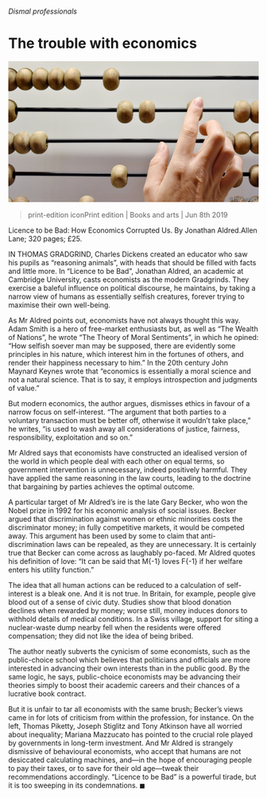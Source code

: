 ###### Dismal professionals

# The trouble with economics 

![image](images/20190608_bkp508.jpg) 

> print-edition iconPrint edition | Books and arts | Jun 8th 2019 

Licence to be Bad: How Economics Corrupted Us. By Jonathan Aldred.Allen Lane; 320 pages; £25. 

IN THOMAS GRADGRIND, Charles Dickens created an educator who saw his pupils as “reasoning animals”, with heads that should be filled with facts and little more. In “Licence to be Bad”, Jonathan Aldred, an academic at Cambridge University, casts economists as the modern Gradgrinds. They exercise a baleful influence on political discourse, he maintains, by taking a narrow view of humans as essentially selfish creatures, forever trying to maximise their own well-being. 

As Mr Aldred points out, economists have not always thought this way. Adam Smith is a hero of free-market enthusiasts but, as well as “The Wealth of Nations”, he wrote “The Theory of Moral Sentiments”, in which he opined: “How selfish soever man may be supposed, there are evidently some principles in his nature, which interest him in the fortunes of others, and render their happiness necessary to him.” In the 20th century John Maynard Keynes wrote that “economics is essentially a moral science and not a natural science. That is to say, it employs introspection and judgments of value.” 

But modern economics, the author argues, dismisses ethics in favour of a narrow focus on self-interest. “The argument that both parties to a voluntary transaction must be better off, otherwise it wouldn’t take place,” he writes, “is used to wash away all considerations of justice, fairness, responsibility, exploitation and so on.” 

Mr Aldred says that economists have constructed an idealised version of the world in which people deal with each other on equal terms, so government intervention is unnecessary, indeed positively harmful. They have applied the same reasoning in the law courts, leading to the doctrine that bargaining by parties achieves the optimal outcome. 

A particular target of Mr Aldred’s ire is the late Gary Becker, who won the Nobel prize in 1992 for his economic analysis of social issues. Becker argued that discrimination against women or ethnic minorities costs the discriminator money; in fully competitive markets, it would be competed away. This argument has been used by some to claim that anti-discrimination laws can be repealed, as they are unnecessary. It is certainly true that Becker can come across as laughably po-faced. Mr Aldred quotes his definition of love: “It can be said that M{-1} loves F{-1} if her welfare enters his utility function.” 

The idea that all human actions can be reduced to a calculation of self-interest is a bleak one. And it is not true. In Britain, for example, people give blood out of a sense of civic duty. Studies show that blood donation declines when rewarded by money; worse still, money induces donors to withhold details of medical conditions. In a Swiss village, support for siting a nuclear-waste dump nearby fell when the residents were offered compensation; they did not like the idea of being bribed. 

The author neatly subverts the cynicism of some economists, such as the public-choice school which believes that politicians and officials are more interested in advancing their own interests than in the public good. By the same logic, he says, public-choice economists may be advancing their theories simply to boost their academic careers and their chances of a lucrative book contract. 

But it is unfair to tar all economists with the same brush; Becker’s views came in for lots of criticism from within the profession, for instance. On the left, Thomas Piketty, Joseph Stiglitz and Tony Atkinson have all worried about inequality; Mariana Mazzucato has pointed to the crucial role played by governments in long-term investment. And Mr Aldred is strangely dismissive of behavioural economists, who accept that humans are not desiccated calculating machines, and—in the hope of encouraging people to pay their taxes, or to save for their old age—tweak their recommendations accordingly. “Licence to be Bad” is a powerful tirade, but it is too sweeping in its condemnations. ◼ 

